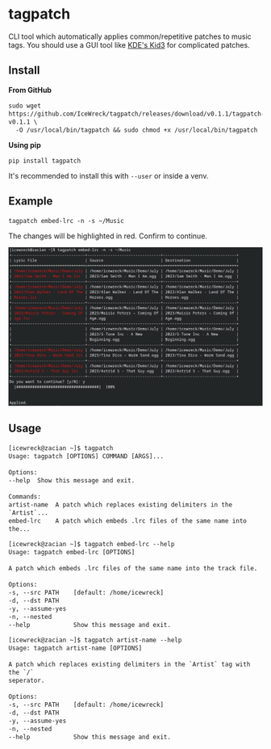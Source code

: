 # tagpatch

CLI tool which automatically applies common/repetitive patches to music tags.
You should use a GUI tool like [KDE's Kid3](https://kid3.kde.org/) for complicated patches.

## Install

**From GitHub**

```shell
sudo wget https://github.com/IceWreck/tagpatch/releases/download/v0.1.1/tagpatch-v0.1.1 \
  -O /usr/local/bin/tagpatch && sudo chmod +x /usr/local/bin/tagpatch
```


**Using pip**

```
pip install tagpatch
```

It's recommended to install this with `--user` or inside a venv.

## Example

```shell
tagpatch embed-lrc -n -s ~/Music
```
The changes will be highlighted in red. Confirm to continue.

![scrot](files/scrot1.png)


## Usage

```
[icewreck@zacian ~]$ tagpatch
Usage: tagpatch [OPTIONS] COMMAND [ARGS]...

Options:
--help  Show this message and exit.

Commands:
artist-name  A patch which replaces existing delimiters in the `Artist`...
embed-lrc    A patch which embeds .lrc files of the same name into the...
```

```
[icewreck@zacian ~]$ tagpatch embed-lrc --help
Usage: tagpatch embed-lrc [OPTIONS]

A patch which embeds .lrc files of the same name into the track file.

Options:
-s, --src PATH    [default: /home/icewreck]
-d, --dst PATH
-y, --assume-yes
-n, --nested
--help            Show this message and exit.
```

```
[icewreck@zacian ~]$ tagpatch artist-name --help
Usage: tagpatch artist-name [OPTIONS]

A patch which replaces existing delimiters in the `Artist` tag with the `/`
seperator.

Options:
-s, --src PATH    [default: /home/icewreck]
-d, --dst PATH
-y, --assume-yes
-n, --nested
--help            Show this message and exit.
```
